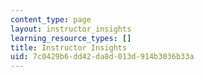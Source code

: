 ```yaml
---
content_type: page
layout: instructor_insights
learning_resource_types: []
title: Instructor Insights
uid: 7c0429b6-dd42-da8d-013d-914b3036b33a
---
```


